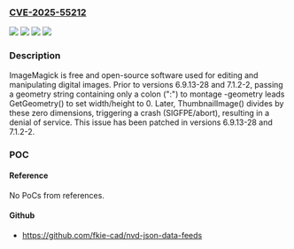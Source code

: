 ### [CVE-2025-55212](https://cve.mitre.org/cgi-bin/cvename.cgi?name=CVE-2025-55212)
![](https://img.shields.io/static/v1?label=Product&message=ImageMagick&color=blue)
![](https://img.shields.io/static/v1?label=Version&message=%3C%206.9.13-28%20&color=brightgreen)
![](https://img.shields.io/static/v1?label=Version&message=%3C%207.1.2-2%20&color=brightgreen)
![](https://img.shields.io/static/v1?label=Vulnerability&message=CWE-369%3A%20Divide%20By%20Zero&color=brightgreen)

### Description

ImageMagick is free and open-source software used for editing and manipulating digital images. Prior to versions 6.9.13-28 and 7.1.2-2, passing a geometry string containing only a colon (":") to montage -geometry leads GetGeometry() to set width/height to 0. Later, ThumbnailImage() divides by these zero dimensions, triggering a crash (SIGFPE/abort), resulting in a denial of service. This issue has been patched in versions 6.9.13-28 and 7.1.2-2.

### POC

#### Reference
No PoCs from references.

#### Github
- https://github.com/fkie-cad/nvd-json-data-feeds

